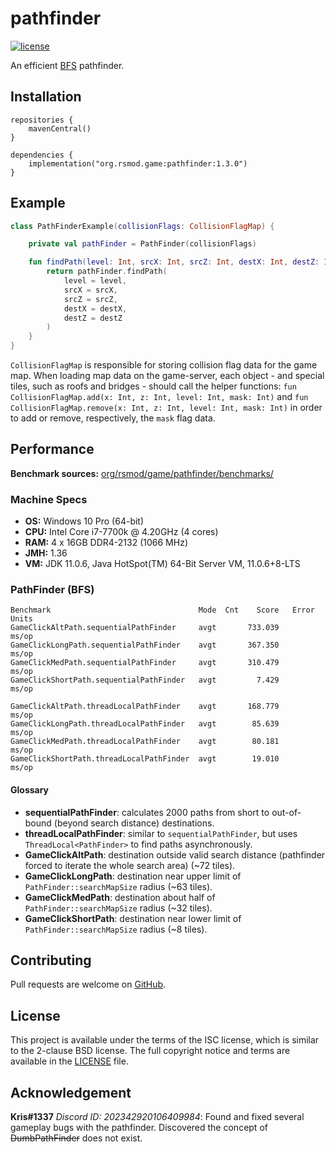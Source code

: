 # pathfinder
[![license][license-badge]][isc]

An efficient [BFS][bfs] pathfinder.

## Installation

```
repositories {
    mavenCentral()
}

dependencies {
    implementation("org.rsmod.game:pathfinder:1.3.0")
}
```

## Example

```kotlin
class PathFinderExample(collisionFlags: CollisionFlagMap) {

	private val pathFinder = PathFinder(collisionFlags)

	fun findPath(level: Int, srcX: Int, srcZ: Int, destX: Int, destZ: Int): Route {
		return pathFinder.findPath(
			level = level,
			srcX = srcX,
			srcZ = srcZ,
			destX = destX,
			destZ = destZ
		)
	}
}
```

`CollisionFlagMap` is responsible for storing collision flag data for the game map.
When loading map data on the game-server, each object - and special tiles, such
as roofs and bridges - should call the helper functions:
`fun CollisionFlagMap.add(x: Int, z: Int, level: Int, mask: Int)` and
`fun CollisionFlagMap.remove(x: Int, z: Int, level: Int, mask: Int)`
in order to add or remove, respectively, the `mask` flag data.

## Performance
**Benchmark sources:** [org/rsmod/game/pathfinder/benchmarks/][benchmark]

### Machine Specs
- **OS:** Windows 10 Pro (64-bit)
- **CPU:** Intel Core i7-7700k @ 4.20GHz (4 cores)
- **RAM:** 4 x 16GB DDR4-2132 (1066 MHz)
- **JMH:** 1.36
- **VM:** JDK 11.0.6, Java HotSpot(TM) 64-Bit Server VM, 11.0.6+8-LTS

### PathFinder (BFS)
```
Benchmark                                 Mode  Cnt    Score   Error  Units
GameClickAltPath.sequentialPathFinder     avgt       733.039          ms/op
GameClickLongPath.sequentialPathFinder    avgt       367.350          ms/op
GameClickMedPath.sequentialPathFinder     avgt       310.479          ms/op
GameClickShortPath.sequentialPathFinder   avgt         7.429          ms/op

GameClickAltPath.threadLocalPathFinder    avgt       168.779          ms/op
GameClickLongPath.threadLocalPathFinder   avgt        85.639          ms/op
GameClickMedPath.threadLocalPathFinder    avgt        80.181          ms/op
GameClickShortPath.threadLocalPathFinder  avgt        19.010          ms/op
```

#### Glossary
- **sequentialPathFinder**: calculates 2000 paths from short to out-of-bound (beyond search distance) destinations.
- **threadLocalPathFinder**: similar to `sequentialPathFinder`, but uses `ThreadLocal<PathFinder>` to find paths asynchronously.
- **GameClickAltPath**: destination outside valid search distance (pathfinder forced to iterate the whole search area) (~72 tiles).
- **GameClickLongPath**: destination near upper limit of `PathFinder::searchMapSize` radius (~63 tiles).
- **GameClickMedPath**: destination about half of `PathFinder::searchMapSize` radius (~32 tiles).
- **GameClickShortPath**: destination near lower limit of `PathFinder::searchMapSize` radius (~8 tiles).

## Contributing
Pull requests are welcome on [GitHub][github].

## License
This project is available under the terms of the ISC license, which is similar to the 2-clause BSD license. The full copyright notice and terms are available in the [LICENSE][license] file.

[isc]: https://opensource.org/licenses/ISC
[license]: https://github.com/rsmod/rsmod/blob/master/LICENSE.md
[license-badge]: https://img.shields.io/badge/license-ISC-informational
[bfs]: https://en.wikipedia.org/wiki/Breadth-first_search
[github]: https://github.com/rsmod/rsmod
[benchmark]: https://github.com/rsmod/rsmod/tree/master/game/pathfinder/src/jmh/kotlin/org/rsmod/game/pathfinder/benchmarks

## Acknowledgement
**Kris#1337** *Discord ID: 202342920106409984*:
Found and fixed several gameplay bugs with the pathfinder.
Discovered the concept of ~~DumbPathFinder~~ does not exist.
